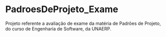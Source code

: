 # PadroesDeProjeto_Exame
Projeto referente a avaliação de exame da matéria de Padrões de Projeto, do curso de Engenharia de Software, da UNAERP.
